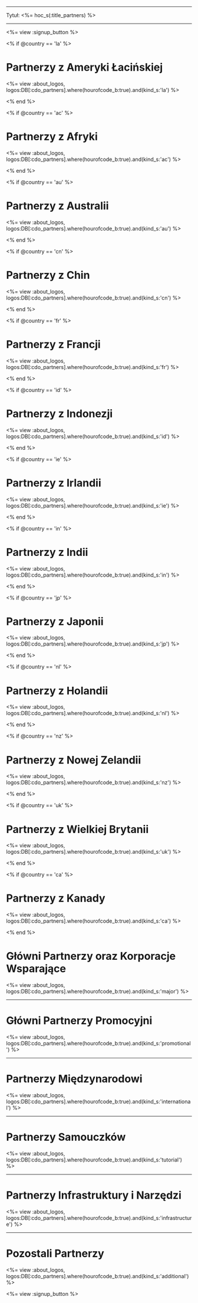 * * *

Tytuł: <%= hoc_s(:title_partners) %>

* * *

<%= view :signup_button %>

<% if @country == 'la' %>

# Partnerzy z Ameryki Łacińskiej

<%= view :about_logos, logos:DB[:cdo_partners].where(hourofcode_b:true).and(kind_s:'la') %>

<% end %>

<% if @country == 'ac' %>

# Partnerzy z Afryki

<%= view :about_logos, logos:DB[:cdo_partners].where(hourofcode_b:true).and(kind_s:'ac') %>

<% end %>

<% if @country == 'au' %>

# Partnerzy z Australii

<%= view :about_logos, logos:DB[:cdo_partners].where(hourofcode_b:true).and(kind_s:'au') %>

<% end %>

<% if @country == 'cn' %>

# Partnerzy z Chin

<%= view :about_logos, logos:DB[:cdo_partners].where(hourofcode_b:true).and(kind_s:'cn') %>

<% end %>

<% if @country == 'fr' %>

# Partnerzy z Francji

<%= view :about_logos, logos:DB[:cdo_partners].where(hourofcode_b:true).and(kind_s:'fr') %>

<% end %>

<% if @country == 'id' %>

# Partnerzy z Indonezji

<%= view :about_logos, logos:DB[:cdo_partners].where(hourofcode_b:true).and(kind_s:'id') %>

<% end %>

<% if @country == 'ie' %>

# Partnerzy z Irlandii

<%= view :about_logos, logos:DB[:cdo_partners].where(hourofcode_b:true).and(kind_s:'ie') %>

<% end %>

<% if @country == 'in' %>

# Partnerzy z Indii

<%= view :about_logos, logos:DB[:cdo_partners].where(hourofcode_b:true).and(kind_s:'in') %>

<% end %>

<% if @country == 'jp' %>

# Partnerzy z Japonii

<%= view :about_logos, logos:DB[:cdo_partners].where(hourofcode_b:true).and(kind_s:'jp') %>

<% end %>

<% if @country == 'nl' %>

# Partnerzy z Holandii

<%= view :about_logos, logos:DB[:cdo_partners].where(hourofcode_b:true).and(kind_s:'nl') %>

<% end %>

<% if @country == 'nz' %>

# Partnerzy z Nowej Zelandii

<%= view :about_logos, logos:DB[:cdo_partners].where(hourofcode_b:true).and(kind_s:'nz') %>

<% end %>

<% if @country == 'uk' %>

# Partnerzy z Wielkiej Brytanii

<%= view :about_logos, logos:DB[:cdo_partners].where(hourofcode_b:true).and(kind_s:'uk') %>

<% end %>

<% if @country == 'ca' %>

# Partnerzy z Kanady

<%= view :about_logos, logos:DB[:cdo_partners].where(hourofcode_b:true).and(kind_s:'ca') %>

<% end %>

# Główni Partnerzy oraz Korporacje Wsparające

<%= view :about_logos, logos:DB[:cdo_partners].where(hourofcode_b:true).and(kind_s:'major') %>

* * *

# Główni Partnerzy Promocyjni

<%= view :about_logos, logos:DB[:cdo_partners].where(hourofcode_b:true).and(kind_s:'promotional') %>

* * *

# Partnerzy Międzynarodowi

<%= view :about_logos, logos:DB[:cdo_partners].where(hourofcode_b:true).and(kind_s:'international') %>

* * *

# Partnerzy Samouczków

<%= view :about_logos, logos:DB[:cdo_partners].where(hourofcode_b:true).and(kind_s:'tutorial') %>

* * *

# Partnerzy Infrastruktury i Narzędzi

<%= view :about_logos, logos:DB[:cdo_partners].where(hourofcode_b:true).and(kind_s:'infrastructure') %>

* * *

# Pozostali Partnerzy

<%= view :about_logos, logos:DB[:cdo_partners].where(hourofcode_b:true).and(kind_s:'additional') %>

<%= view :signup_button %>